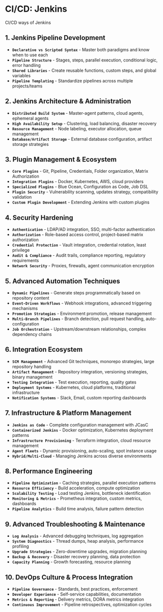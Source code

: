 # CI/CD: Jenkins

CI/CD ways of Jenkins

## 1. Jenkins Pipeline Development

- **`Declarative vs Scripted Syntax`** - Master both paradigms and know when to use each
- **`Pipeline Structure`** - Stages, steps, parallel execution, conditional logic, error handling
- **`Shared Libraries`** - Create reusable functions, custom steps, and global variables
- **`Pipeline Templating`** - Standardize pipelines across multiple projects/teams

## 2. Jenkins Architecture & Administration

- **`Distributed Build System`** - Master-agent patterns, cloud agents, ephemeral agents
- **`High Availability Setup`** - Clustering, load balancing, disaster recovery
- **`Resource Management`** - Node labeling, executor allocation, queue management
- **`Database/Artifact Storage`** - External database configuration, artifact storage strategies

## 3. Plugin Management & Ecosystem

- **`Core Plugins`** - Git, Pipeline, Credentials, Folder organization, Matrix Authorization
- **`Integration Plugins`** - Docker, Kubernetes, AWS, cloud providers
- **`Specialized Plugins`** - Blue Ocean, Configuration as Code, Job DSL
- **`Plugin Security`** - Vulnerability scanning, updates strategy, compatibility validation
- **`Custom Plugin Development`** - Extending Jenkins with custom plugins

## 4. Security Hardening

- **`Authentication`** - LDAP/AD integration, SSO, multi-factor authentication
- **`Authorization`** - Role-based access control, project-based matrix authorization
- **`Credential Protection`** - Vault integration, credential rotation, least privilege
- **`Audit & Compliance`** - Audit trails, compliance reporting, regulatory requirements
- **`Network Security`** - Proxies, firewalls, agent communication encryption

## 5. Advanced Automation Techniques

- **`Dynamic Pipelines`** - Generate steps programmatically based on repository content
- **`Event-Driven Workflows`** - Webhook integrations, advanced triggering mechanisms
- **`Promotion Strategies`** - Environment promotion, release management
- **`Multi-Branch Pipelines`** - Branch detection, pull request handling, auto-configuration
- **`Job Orchestration`** - Upstream/downstream relationships, complex dependency chains

## 6. Integration Ecosystem

- **`SCM Management`** - Advanced Git techniques, monorepo strategies, large repository handling
- **`Artifact Management`** - Repository integration, versioning strategies, binary management
- **`Testing Integration`** - Test execution, reporting, quality gates
- **`Deployment Systems`** - Kubernetes, cloud platforms, traditional infrastructure
- **`Notification Systems`** - Slack, Email, custom reporting dashboards

## 7. Infrastructure & Platform Management

- **`Jenkins as Code`** - Complete configuration management with JCasC
- **`Containerized Jenkins`** - Docker optimization, Kubernetes deployment patterns
- **`Infrastructure Provisioning`** - Terraform integration, cloud resource management
- **`Agent Fleets`** - Dynamic provisioning, auto-scaling, spot instance usage
- **`Hybrid/Multi-Cloud`** - Managing Jenkins across diverse environments

## 8. Performance Engineering

- **`Pipeline Optimization`** - Caching strategies, parallel execution patterns
- **`Resource Efficiency`** - Build acceleration, compute optimization
- **`Scalability Testing`** - Load testing Jenkins, bottleneck identification
- **`Monitoring & Metrics`** - Prometheus integration, custom metrics, dashboards
- **`Pipeline Analytics`** - Build time analysis, failure pattern detection

## 9. Advanced Troubleshooting & Maintenance

- **`Log Analysis`** - Advanced debugging techniques, log aggregation
- **`System Diagnostics`** - Thread dumps, heap analysis, performance profiling
- **`Upgrade Strategies`** - Zero-downtime upgrades, migration planning
- **`Backup & Recovery`** - Disaster recovery planning, data protection
- **`Capacity Planning`** - Growth forecasting, resource planning

## 10. DevOps Culture & Process Integration

- **`Pipeline Governance`** - Standards, best practices, enforcement
- **`Developer Experience`** - Self-service capabilities, documentation
- **`Metrics & Reporting`** - Delivery metrics, DORA metrics integration
- **`Continuous Improvement`** - Pipeline retrospectives, optimization cycles
